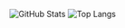 ![GitHub Stats](https://github-readme-stats.vercel.app/api?username=eoshai&show_icons=true&theme=radical)
![Top Langs](https://github-readme-stats.vercel.app/api/top-langs/?username=eoshai&theme=radical&layout=compact)
